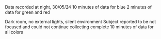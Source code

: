 Data recorded at night, 30/05/24
10 minutes of data for blue
2 minutes of data for green and red

Dark room, no external lights, silent environment
Subject reported to be not focused and could not continue collecting complete 10 minutes of data for all colors